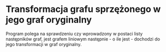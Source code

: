 # Transformacja grafu sprzężonego w jego graf oryginalny

Program polega na sprawdzeniu czy wprowadzony w postaci listy następników graf, jest grafem liniowym
następnie - o ile jest - dochodzi do jego transformacji w graf oryginalny.


